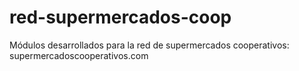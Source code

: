 # red-supermercados-coop
Módulos desarrollados para la red de supermercados cooperativos: supermercadoscooperativos.com

